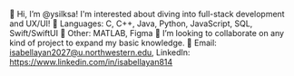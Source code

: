 🐇 Hi, I’m @ysilksa! I'm interested about diving into full-stack development and UX/UI!
🎀 Languages: C, C++, Java, Python, JavaScript, SQL, Swift/SwiftUI
🫧 Other: MATLAB, Figma
💞️ I’m looking to collaborate on any kind of project to expand my basic knowledge.
💌 Email: isabellayan2027@u.northwestern.edu, LinkedIn: https://www.linkedin.com/in/isabellayan814

<!---
ysilksa/ysilksa is a ✨ special ✨ repository because its `README.md` (this file) appears on your GitHub profile.
You can click the Preview link to take a look at your changes.
--->
